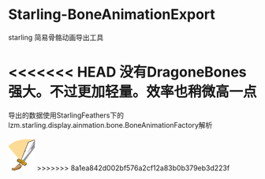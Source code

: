 Starling-BoneAnimationExport
============================

starling 简易骨骼动画导出工具

<<<<<<< HEAD
没有DragoneBones强大。不过更加轻量。效率也稍微高一点
=======
导出的数据使用StarlingFeathers下的lzm.starling.display.ainmation.bone.BoneAnimationFactory解析

<img src="BoneAnimationExport/demo/images/Attack.png" />
>>>>>>> 8a1ea842d002bf576a2cf12a83b0b379eb3d223f
